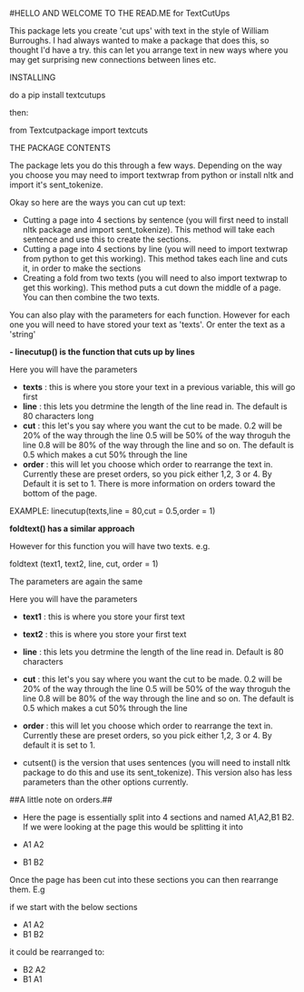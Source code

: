 #HELLO AND WELCOME TO THE READ.ME for TextCutUps

This package lets you create 'cut ups' with text in the style of William Burroughs. I had always wanted to make a package that does this, so thought I'd have a try. this can let you arrange text in new ways where you may get surprising new connections between lines etc.

INSTALLING

do a pip install textcutups

then:

from Textcutpackage import textcuts

THE PACKAGE CONTENTS

 The package lets you do this through a few ways. Depending on the way you choose you may need to import textwrap from python or install nltk and import it's sent_tokenize.

Okay so here are  the ways you can cut up text:

- Cutting a page into 4 sections by sentence (you will first need to install nltk package and import sent_tokenize). This method will take each sentence and use this to create the sections.
- Cutting a page into 4 sections by line (you will need to import textwrap from python to get this working). This method takes each line and cuts it, in order to make the sections
- Creating a fold from two texts (you will need to also import textwrap to get this working). This method puts a cut down the middle of a page. You can then combine the two texts.

You can also play with the parameters for each function. However for each one you will need to have stored your text as 'texts'. Or enter the text as a 'string'


**- linecutup() is the function that cuts up by lines**

Here you will have the parameters
- **texts** : this is where you store your text in a previous variable, this will go first
- **line** : this lets you detrmine the length of the line read in. The default is 80 characters long
- **cut** : this let's you say where you want the cut to be made. 
0.2 will be 20% of the way through the line
0.5 will be 50% of the way throguh the line
0.8 will be 80% of the way through the line
and so on. The default is 0.5 which makes a cut 50% through the line
- **order** : this will let you choose which order to rearrange the text in. Currently these are preset orders, so you pick either 1,2, 3 or 4. By Default it is set to 1. There is more information on orders toward the bottom of the page.

EXAMPLE: linecutup(texts,line = 80,cut = 0.5,order = 1)

**foldtext() has a similar approach**

However for this function you will have two texts. e.g.

foldtext (text1, text2, line, cut, order = 1)

The parameters are again the same

Here you will have the parameters
- **text1** : this is where you store your first text
- **text2** : this is where you store your first text
- **line** : this lets you detrmine the length of the line read in. Default is 80 characters
- **cut** : this let's you say where you want the cut to be made.
0.2 will be 20% of the way through the line
0.5 will be 50% of the way throguh the line
0.8 will be 80% of the way through the line
and so on. The default is 0.5 which makes a cut 50% through the line
- **order** : this will let you choose which order to rearrange the text in. Currently these are preset orders, so you pick either 1,2, 3 or 4. By default it is set to 1.

- cutsent() is the version that uses sentences (you will need to install nltk package to do this and use its sent_tokenize). This version also has less parameters than the other options currently.

##A little note on orders.##
 - Here the page is essentially split into 4 sections and named A1,A2,B1 B2. If we were looking at the page this would be splitting it into

 - A1 A2
 - B1 B2

 Once the page has been cut into these sections you can then rearrange them. E.g

 if we start with the below sections

 - A1 A2
 - B1 B2

it could be rearranged to:

- B2 A2
- B1 A1


